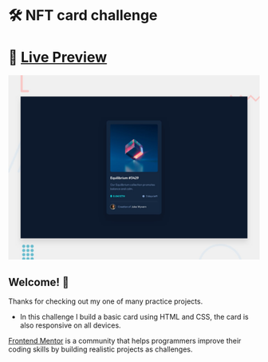 # 🛠 NFT card challenge

# 🔗 [Live Preview](https://optimistic-gates-34aa90.netlify.app/)
![Design preview for the Profile card component coding challenge](./Design/desktop-preview.jpg)

## Welcome! 👋

Thanks for checking out my one of many practice projects.

- In this challenge I build a basic card using HTML and CSS, the card is also responsive on all devices.

[Frontend Mentor](https://www.frontendmentor.io/profile/PeterJan285) is a community that helps programmers improve their coding skills by building realistic projects as challenges.
